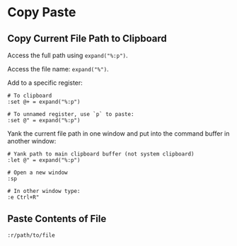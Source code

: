 Copy Paste
==========

Copy Current File Path to Clipboard
-----------------------------------

Access the full path using `expand("%:p")`. 

Access the file name: `expand("%")`.

Add to a specific register:

```vim
# To clipboard
:set @+ = expand("%:p")

# To unnamed register, use `p` to paste:
:set @" = expand("%:p")
```

Yank the current file path in one window and put into the command buffer in another window:

```vim
# Yank path to main clipboard buffer (not system clipboard)
:let @" = expand("%:p")

# Open a new window
:sp

# In other window type:
:e Ctrl+R"
```

Paste Contents of File
----------------------

```vim
:r/path/to/file
```

